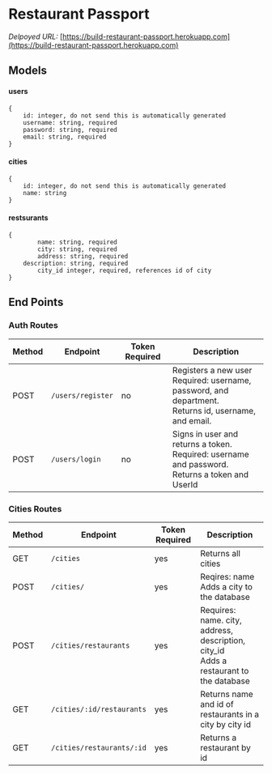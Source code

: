 # Restaurant Passport

_Delpoyed URL:_ [https://build-restaurant-passport.herokuapp.com](https://build-restaurant-passport.herokuapp.com)

## Models

#### users

```
{
	id: integer, do not send this is automatically generated
	username: string, required
	password: string, required
	email: string, required
}
```

#### cities

```
{
	id: integer, do not send this is automatically generated
	name: string
}
```

#### restsurants

```
{
    	name: string, required
    	city: string, required
    	address: string, required
   	description: string, required
    	city_id integer, required, references id of city
}
```

## End Points

### Auth Routes

| Method | Endpoint          | Token Required | Description                                                                                                  |
| ------ | ----------------- | -------------- | ------------------------------------------------------------------------------------------------------------ |
| POST   | `/users/register` | no             | Registers a new user <br> Required: username, password, and department. <br>Returns id, username, and email. |
| POST   | `/users/login`    | no             | Signs in user and returns a token.<br> Required: username and password.<br> Returns a token and UserId       |

### Cities Routes

| Method | Endpoint                  | Token Required | Description                                                                                |
| ------ | ------------------------- | -------------- | ------------------------------------------------------------------------------------------ |
| GET    | `/cities`                 | yes            | Returns all cities                                                                         |
| POST   | `/cities/`                | yes            | Reqires: name <br> Adds a city to the database                                             |
| POST   | `/cities/restaurants`     | yes            | Requires: name. city, address, description, city_id <br> Adds a restaurant to the database |
| GET    | `/cities/:id/restaurants` | yes            | Returns name and id of restaurants in a city by city id                                    |
| GET    | `/cities/restaurants/:id` | yes            | Returns a restaurant by id                                                                 |
